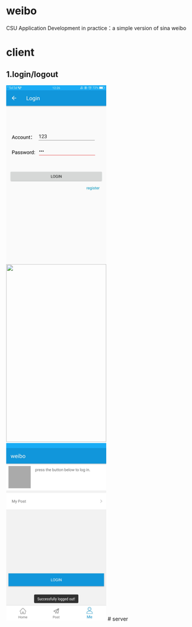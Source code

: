# weibo
CSU Application Development in practice：a simple version of sina weibo
# client
## 1.login/logout
<img src="https://github.com/Ti-tanium/weibo/blob/master/image/login1.jpg"  height="480" width="270">
<img src="https://github.com/Ti-tanium/weibo/blob/master/image/login2.jpg"  height="480" width="270">
<img src="https://github.com/Ti-tanium/weibo/blob/master/image/logout.jpg"  height="480" width="270">
# server
